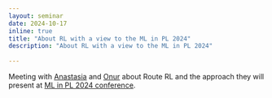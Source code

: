```yaml
---
layout: seminar
date: 2024-10-17
inline: true
title: "About RL with a view to the ML in PL 2024"
description: "About RL with a view to the ML in PL 2024"
      
---
```


Meeting with [Anastasia](https://www.rafalkucharskilab.pl/research/anastasia_psarou/) and [Onur](https://www.rafalkucharskilab.pl/research/onur_akman/) about Route RL and the approach they will present at [ML in PL 2024 conference](https://conference2024.mlinpl.org/program#tutorial-5).
